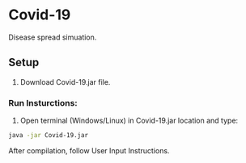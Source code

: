 # Covid-19
Disease spread simuation.

## Setup

1. Download Covid-19.jar file.

### Run Insturctions:

1. Open terminal (Windows/Linux) in Covid-19.jar location and type:

```bash
java -jar Covid-19.jar
```
After compilation, follow User Input Instructions.


